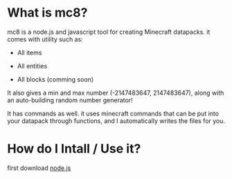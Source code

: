 # What is mc8?

mc8 is a node.js and javascript tool for creating Minecraft datapacks.
it comes with utility such as:

* All items

* All entities

* All blocks (comming soon)

It also gives a min and max number (-2147483647, 2147483647), along with an auto-building random number generator!

It has commands as well. it uses minecraft commands that can be put into your datapack through functions, and I automatically writes the files for you.

# How do I Intall / Use it?

first download [node.js](https://nodejs.org/en/download/)
